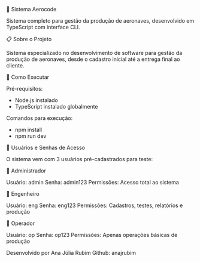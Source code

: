 🚀 Sistema Aerocode

Sistema completo para gestão da produção de aeronaves, desenvolvido em TypeScript com interface CLI.



📋 Sobre o Projeto

Sistema especializado no desenvolvimento de software para gestão da produção de aeronaves, desde o cadastro inicial até a entrega final ao cliente.



🚀 Como Executar

Pré-requisitos:

- Node.js instalado
- TypeScript instalado globalmente

Comandos para execução:

- npm install
- npm run dev




🔐 Usuários e Senhas de Acesso

O sistema vem com 3 usuários pré-cadastrados para teste:

👑 Administrador

Usuário: admin
Senha: admin123
Permissões: Acesso total ao sistema

🔧 Engenheiro

Usuário: eng
Senha: eng123
Permissões: Cadastros, testes, relatórios e produção

👷 Operador

Usuário: op
Senha: op123
Permissões: Apenas operações básicas de produção



Desenvolvido por Ana Júlia Rubim 
Github: anajrubim
